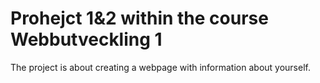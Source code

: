 # Prohejct 1&2 within the course Webbutveckling 1 

The project is about creating a webpage with information about yourself. 

